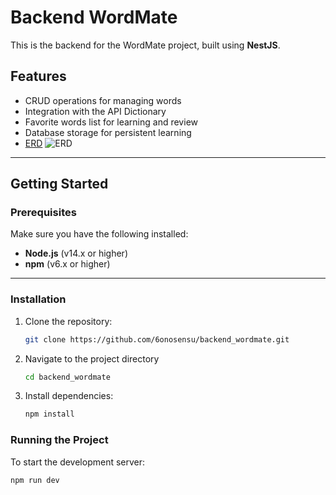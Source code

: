# Backend WordMate

This is the backend for the WordMate project, built using **NestJS**.

## Features
- CRUD operations for managing words
- Integration with the API Dictionary
- Favorite words list for learning and review
- Database storage for persistent learning
- [ERD](https://lucid.app/lucidchart/6846e91e-0b9b-4efc-a43c-cb16090e2c99/edit?viewport_loc=-1423%2C-113%2C1796%2C1406%2C0_0&invitationId=inv_99a92884-528e-4544-aeef-71d0335c9ce9)
![ERD](https://github.com/user-attachments/assets/d0c52b68-f7ee-4714-8848-44ca8c35991a)


---

## Getting Started

### Prerequisites
Make sure you have the following installed:
- **Node.js** (v14.x or higher)
- **npm** (v6.x or higher)

---

### Installation
1. Clone the repository:
   ```bash
   git clone https://github.com/6onosensu/backend_wordmate.git
   ```
   
2. Navigate to the project directory
   ```bash
   cd backend_wordmate
   ```
   
3. Install dependencies:
   ```bash
   npm install
   ```

### Running the Project
To start the development server:
   ```bash
   npm run dev
   ```
   
